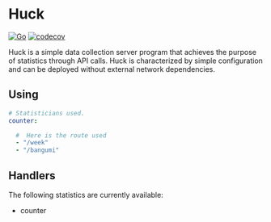 # Huck

[![Go](https://github.com/sdttttt/huck/actions/workflows/go.yml/badge.svg)](https://github.com/sdttttt/huck/actions/workflows/go.yml)
[![codecov](https://codecov.io/gh/sdttttt/huck/branch/master/graph/badge.svg?token=ZHKA97WxWR)](https://codecov.io/gh/sdttttt/huck)

Huck is a simple data collection server program that achieves the purpose of statistics through API calls. Huck is characterized by simple configuration and can be deployed without external network dependencies.

## Using

```yaml
# Statisticians used.
counter:

  #  Here is the route used
  - "/week"
  - "/bangumi"
```

## Handlers

The following statistics are currently available:

- counter
